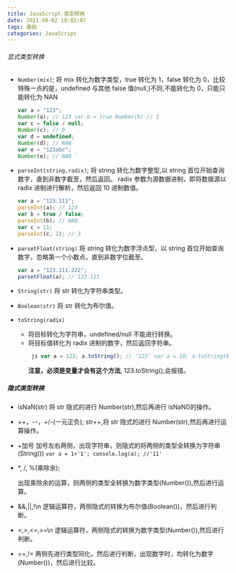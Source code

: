 ```yaml
---
title: JavaScript-类型转换
date: 2021-08-02 18:02:07
tags: 基础
categories: JavaScript
---
```


###### 显式类型转换

- `Number(mix)`;
  将 mix 转化为数字类型，true 转化为 1，false 转化为 0，比较特殊一点的是，undefined 与其他 false 值(null,)不同,不能转化为 0，只能只能转化为 NAN
  ```js
  var a = "123";
  Number(a); // 123 var b = true Number(b) // 1
  var c = false / null;
  Number(c); // 0
  var d = undefined;
  Number(d); // NAN
  var e = "123abc";
  Number(e); // NAN `
  ```
- `parseInt(string,radix)`;
  将 string 转化为数字整型,以 string 首位开始查询数字，直到非数字截至，然后返回。
  radix 参数为源数据进制，即将数据源以 radix 进制进行解析，然后返回 10 进制数值。
  ```js
  var a = "123.111";
  parseInt(a); // 123
  var b = true / false;
  parseInt(b); // NAN
  var c = 11;
  parseInt(c, 2); // 3
  ```
- `parsetFloat(string)`
  将 string 转化为数字浮点型，以 string 首位开始查询数字，忽略第一个小数点，直到非数字位截至。
  ```js
  var a = "123.111.222";
  parsetFloat(a); // 123.111
  ```
- `String(str)`
  将 str 转化为字符串类型。
- `Boolean(str)`
  将 str 转化为布尔值。
- `toString(radix)`

  - 将目标转化为字符串，undefined/null 不能进行转换。
  - 将目标值转化为 radix 进制的数字，然后返回字符串。
    ```js
     js var a = 123; a.toString(); // '123‘ var a = 10; a.toString(8); // '12`
    ```
    **注意，必须是变量才会有这个方法**, 123.toString();会报错。

##### 隐式类型转换

- isNaN(str)
  将 str 隐式的进行 Number(str),然后再进行 isNaN()的操作。
- ++，--，+/-(一元正负);
  str++,将 str 隐式的进行 Number(str),然后再进行运算操作。
- +加号
  加号左右两侧，出现字符串，则隐式的将两侧的类型全转换为字符串(String())
  `var a = 1+'1'; console.log(a); //'11'`
- \*, /, %(乘除余);

  出现乘除余的运算，则两侧的类型全转换为数字类型(Number()),然后进行运算。

- &&,||,!\\n 逻辑运算符，两侧隐式的转换为布尔值(Boolean())，然后进行判断。

- <,>,<=,>=\\n 逻辑运算符，两侧隐式的转换为数字类型(Number()),然后进行判断。

- ==,!=
  两侧先进行类型同化，然后进行判断，出现数字时，均转化为数字(Number())，然后进行比较。
